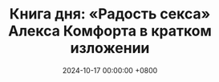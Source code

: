 ---
title: "Книга дня: «Радость секса» Алекса Комфорта в кратком изложении"
description: >-
  ❤️ «Радость секса» — классическое руководство Алекса Комфорта, открывающее читателям мир интимности, удовольствия и взаимопонимания в отношениях. Познайте сексуальность с книгой "Радость секса"! Улучшите отношения и интимность. Читайте обзор для личного роста!
date: 2024-10-17 00:00:00 +0800
categories: [Мышление, Конспекты-книг]
tags:
  [
    радость-секса,
    алекс-комфорт,
    сексуальность,
    интимность,
    отношения,
    самопознание,
    сексология,
    личностный-рост,
    сексуальное-здоровье,
    любовь,
    психология,
    коммуникация
  ]
image: 
alt: Обзор книги Радость секса Алекса Комфорта
fallback:
  - 
  -
---